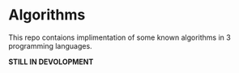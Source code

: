 # Algorithms
This repo contaions implimentation of some known algorithms in 3 programming languages.

**STILL IN DEVOLOPMENT**
